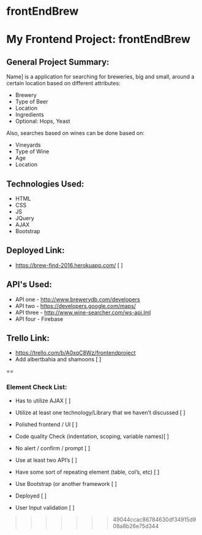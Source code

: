 # frontEndBrew

# My Frontend Project: frontEndBrew

## General Project Summary:

Name] is a application for searching for breweries, big and small, around a certain location based on different attributes:
* Brewery
* Type of Beer
* Location
* Ingredients
* Optional: Hops, Yeast

Also, searches based on wines can be done based on:
* Vineyards
* Type of Wine
* Age
* Location

## Technologies Used:
- HTML 
- CSS 
- JS 
- JQuery 
- AJAX 
- Bootstrap


## Deployed Link:

- https://brew-find-2016.herokuapp.com/ [ ]

## API's Used:

* API one - http://www.brewerydb.com/developers
* API two - https://developers.google.com/maps/
* API three - http://www.wine-searcher.com/ws-api.lml 
* API four - Firebase

## Trello Link:

* https://trello.com/b/A0xqC8Wz/frontendproject
* Add albertbahia and shamoons [ ]

==

### Element Check List:
- Has to utilize AJAX [ ]

- Utilize at least one technology/Library that we haven’t discussed [ ]

- Polished frontend / UI [ ]

- Code quality Check (indentation, scoping, variable names)[ ]

- No alert / confirm / prompt [ ]

- Use at least two API’s [ ]

- Have some sort of repeating element (table, col’s, etc) [ ]

- Use Bootstrap (or another framework [ ]

- Deployed [ ]
 
- User Input validation [ ]
>>>>>>> 49044ccac86784630df34915d908a8b26e75d344
